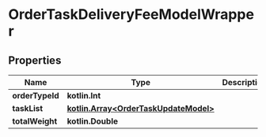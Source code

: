 
# OrderTaskDeliveryFeeModelWrapper

## Properties
Name | Type | Description | Notes
------------ | ------------- | ------------- | -------------
**orderTypeId** | **kotlin.Int** |  |  [optional]
**taskList** | [**kotlin.Array&lt;OrderTaskUpdateModel&gt;**](OrderTaskUpdateModel.md) |  |  [optional]
**totalWeight** | **kotlin.Double** |  |  [optional]



